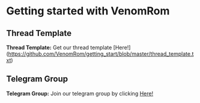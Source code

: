 # Getting started with VenomRom

## Thread Template
**Thread Template:** Get our thread template [Here!]
(https://github.com/VenomRom/getting_start/blob/master/thread_template.txt)

## Telegram Group
**Telegram Group:** Join our telegram group by clicking [Here!](https://t.me/venomos_Chat)
